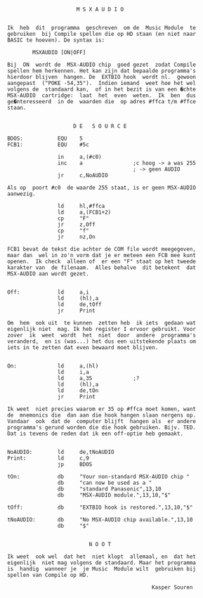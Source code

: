                                 M S X A U D I O 
                                                 
          
          Ik  heb  dit  programma  geschreven  om de  Music Module  te 
          gebruiken  bij Compile spellen die op HD staan (en niet naar 
          BASIC te hoeven). De syntax is:
          
                  MSXAUDIO [ON|OFF]
          
          Bij  ON  wordt de  MSX-AUDIO chip  goed gezet  zodat Compile 
          spellen hem herkennen. Het kan zijn dat bepaalde programma's 
          hierdoor blijven  hangen. De  EXTBIO hook  wordt nl.  gewoon 
          aangepast  ("POKE -54,35").  Indien iemand  weet hoe het wel 
          volgens de  standaard kan,  of in het bezit is van een �chte 
          MSX-AUDIO  cartridge:  laat  het  even  weten.  Ik  ben  dus 
          ge�nteresseerd  in de  waarden die  op adres #ffca t/m #ffce 
          staan.
          
          
                               D E   S O U R C E 
          
          BDOS:           EQU    5
          FCB1:           EQU    #5c
          
                          in     a,(#c0)
                          inc    a                ;c hoog -> a was 255
                                                  ; -> geen AUDIO
                          jr     c,NoAUDIO
          
          Als op  poort #c0  de waarde 255 staat, is er geen MSX-AUDIO 
          aanwezig.
          
                          ld     hl,#ffca
                          ld     a,(FCB1+2)
                          cp     "F"
                          jr     z,Off
                          cp     "f"
                          jr     nz,On
          
          FCB1 bevat de tekst die achter de COM file wordt meegegeven, 
          maar dan  wel in zo'n vorm dat je er meteen een FCB mee kunt 
          openen.  Ik check  alleen of  er een "F" staat op het tweede 
          karakter van  de filenaam.  Alles behalve  dit betekent  dat 
          MSX-AUDIO aan wordt gezet.
          
          
          Off:            ld     a,i
                          ld     (hl),a
                          ld     de,tOff
                          jr     Print
          
          Om  hem  ook uit  te kunnen  zetten heb  ik iets  gedaan wat 
          eigenlijk niet  mag. Ik heb register I ervoor gebruikt. Voor 
          zover  ik  weet  wordt  het  niet  door  andere  programma's 
          veranderd,  en is (was...) het dus een uitstekende plaats om 
          iets in te zetten dat even bewaard moet blijven.
          
          
          On:             ld     a,(hl)
                          ld     i,a
                          ld     a,35             ;?
                          ld     (hl),a
                          ld     de,tOn
                          jr     Print
          
          Ik weet  niet precies waarom er 35 op #ffca moet komen, want 
          de  mnemonics die  dan aan die hook hangen slaan nergens op. 
          Vandaar  ook  dat de  computer blijft  hangen als  er andere 
          programma's gerund worden die die hook gebruiken. Bijv. TED. 
          Dat is tevens de reden dat ik een off-optie heb gemaakt.
          
          
          NoAUDIO:        ld     de,tNoAUDIO
          Print:          ld     c,9
                          jp     BDOS
          
          tOn:            db     "Your non-standard MSX-AUDIO chip "
                          db     "can now be used as a "
                          db     "standard Panasonic",13,10
                          db     "MSX-AUDIO module.",13,10,"$"
          
          tOff:           db     "EXTBIO hook is restored.",13,10,"$"
          
          tNoAUDIO:       db     "No MSX-AUDIO chip available.",13,10
                          db     "$"
          
          
                                    N O O T 
          
          Ik weet  ook wel  dat het  niet klopt  allemaal, en  dat het 
          eigenlijk  niet mag volgens de standaard. Maar het programma 
          is  handig  wanneer je  je Music  Module wilt  gebruiken bij 
          spellen van Compile op HD.
          
                                                        Kasper Souren
